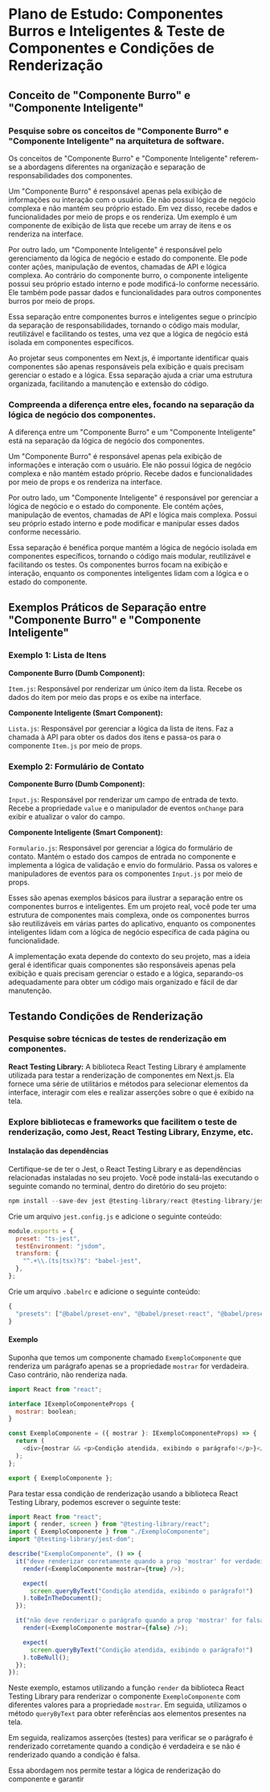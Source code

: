 # Plano de Estudo: Componentes Burros e Inteligentes & Teste de Componentes e Condições de Renderização

## Conceito de "Componente Burro" e "Componente Inteligente"

### Pesquise sobre os conceitos de "Componente Burro" e "Componente Inteligente" na arquitetura de software.

Os conceitos de "Componente Burro" e "Componente Inteligente" referem-se a abordagens diferentes na organização e separação de responsabilidades dos componentes.

Um "Componente Burro" é responsável apenas pela exibição de informações ou interação com o usuário. Ele não possui lógica de negócio complexa e não mantém seu próprio estado. Em vez disso, recebe dados e funcionalidades por meio de props e os renderiza. Um exemplo é um componente de exibição de lista que recebe um array de itens e os renderiza na interface.

Por outro lado, um "Componente Inteligente" é responsável pelo gerenciamento da lógica de negócio e estado do componente. Ele pode conter ações, manipulação de eventos, chamadas de API e lógica complexa. Ao contrário do componente burro, o componente inteligente possui seu próprio estado interno e pode modificá-lo conforme necessário. Ele também pode passar dados e funcionalidades para outros componentes burros por meio de props.

Essa separação entre componentes burros e inteligentes segue o princípio da separação de responsabilidades, tornando o código mais modular, reutilizável e facilitando os testes, uma vez que a lógica de negócio está isolada em componentes específicos.

Ao projetar seus componentes em Next.js, é importante identificar quais componentes são apenas responsáveis pela exibição e quais precisam gerenciar o estado e a lógica. Essa separação ajuda a criar uma estrutura organizada, facilitando a manutenção e extensão do código.

### Compreenda a diferença entre eles, focando na separação da lógica de negócio dos componentes.

A diferença entre um "Componente Burro" e um "Componente Inteligente" está na separação da lógica de negócio dos componentes.

Um "Componente Burro" é responsável apenas pela exibição de informações e interação com o usuário. Ele não possui lógica de negócio complexa e não mantém estado próprio. Recebe dados e funcionalidades por meio de props e os renderiza na interface.

Por outro lado, um "Componente Inteligente" é responsável por gerenciar a lógica de negócio e o estado do componente. Ele contém ações, manipulação de eventos, chamadas de API e lógica mais complexa. Possui seu próprio estado interno e pode modificar e manipular esses dados conforme necessário.

Essa separação é benéfica porque mantém a lógica de negócio isolada em componentes específicos, tornando o código mais modular, reutilizável e facilitando os testes. Os componentes burros focam na exibição e interação, enquanto os componentes inteligentes lidam com a lógica e o estado do componente.

## Exemplos Práticos de Separação entre "Componente Burro" e "Componente Inteligente"

### Exemplo 1: Lista de Itens

**Componente Burro (Dumb Component):**

`Item.js`: Responsável por renderizar um único item da lista. Recebe os dados do item por meio das props e os exibe na interface.

**Componente Inteligente (Smart Component):**

`Lista.js`: Responsável por gerenciar a lógica da lista de itens. Faz a chamada à API para obter os dados dos itens e passa-os para o componente `Item.js` por meio de props.

### Exemplo 2: Formulário de Contato

**Componente Burro (Dumb Component):**

`Input.js`: Responsável por renderizar um campo de entrada de texto. Recebe a propriedade `value` e o manipulador de eventos `onChange` para exibir e atualizar o valor do campo.

**Componente Inteligente (Smart Component):**

`Formulario.js`: Responsável por gerenciar a lógica do formulário de contato. Mantém o estado dos campos de entrada no componente e implementa a lógica de validação e envio do formulário. Passa os valores e manipuladores de eventos para os componentes `Input.js` por meio de props.

Esses são apenas exemplos básicos para ilustrar a separação entre os componentes burros e inteligentes. Em um projeto real, você pode ter uma estrutura de componentes mais complexa, onde os componentes burros são reutilizáveis em várias partes do aplicativo, enquanto os componentes inteligentes lidam com a lógica de negócio específica de cada página ou funcionalidade.

A implementação exata depende do contexto do seu projeto, mas a ideia geral é identificar quais componentes são responsáveis apenas pela exibição e quais precisam gerenciar o estado e a lógica, separando-os adequadamente para obter um código mais organizado e fácil de dar manutenção.

## Testando Condições de Renderização

### Pesquise sobre técnicas de testes de renderização em componentes.

**React Testing Library:**
A biblioteca React Testing Library é amplamente utilizada para testar a renderização de componentes em Next.js. Ela fornece uma série de utilitários e métodos para selecionar elementos da interface, interagir com eles e realizar asserções sobre o que é exibido na tela.

### Explore bibliotecas e frameworks que facilitem o teste de renderização, como Jest, React Testing Library, Enzyme, etc.

#### Instalação das dependências

Certifique-se de ter o Jest, o React Testing Library e as dependências relacionadas instaladas no seu projeto. Você pode instalá-las executando o seguinte comando no terminal, dentro do diretório do seu projeto:

```javascript
npm install --save-dev jest @testing-library/react @testing-library/jest-dom @babel/preset-react ts-jest babel-jest @babel/preset-typescript @babel/preset-env
```

Crie um arquivo `jest.config.js` e adicione o seguinte conteúdo:

```javascript
module.exports = {
  preset: "ts-jest",
  testEnvironment: "jsdom",
  transform: {
    "^.+\\.(ts|tsx)?$": "babel-jest",
  },
};
```

Crie um arquivo `.babelrc` e adicione o seguinte conteúdo:

```javascript
{
  "presets": ["@babel/preset-env", "@babel/preset-react", "@babel/preset-typescript"]
}
```

#### Exemplo

Suponha que temos um componente chamado `ExemploComponente` que renderiza um parágrafo apenas se a propriedade `mostrar` for verdadeira. Caso contrário, não renderiza nada.

```javascript
import React from "react";

interface IExemploComponenteProps {
  mostrar: boolean;
}

const ExemploComponente = ({ mostrar }: IExemploComponenteProps) => {
  return (
    <div>{mostrar && <p>Condição atendida, exibindo o parágrafo!</p>}</div>
  );
};

export { ExemploComponente };
```

Para testar essa condição de renderização usando a biblioteca React Testing Library, podemos escrever o seguinte teste:

```javascript
import React from "react";
import { render, screen } from "@testing-library/react";
import { ExemploComponente } from "./ExemploComponente";
import "@testing-library/jest-dom";

describe("ExemploComponente", () => {
  it("deve renderizar corretamente quando a prop 'mostrar' for verdadeira", () => {
    render(<ExemploComponente mostrar={true} />);

    expect(
      screen.queryByText("Condição atendida, exibindo o parágrafo!")
    ).toBeInTheDocument();
  });

  it("não deve renderizar o parágrafo quando a prop 'mostrar' for falsa", () => {
    render(<ExemploComponente mostrar={false} />);

    expect(
      screen.queryByText("Condição atendida, exibindo o parágrafo!")
    ).toBeNull();
  });
});
```

Neste exemplo, estamos utilizando a função `render` da biblioteca React Testing Library para renderizar o componente `ExemploComponente` com diferentes valores para a propriedade `mostrar`. Em seguida, utilizamos o método `queryByText` para obter referências aos elementos presentes na tela.

Em seguida, realizamos asserções (testes) para verificar se o parágrafo é renderizado corretamente quando a condição é verdadeira e se não é renderizado quando a condição é falsa.

Essa abordagem nos permite testar a lógica de renderização do componente e garantir
